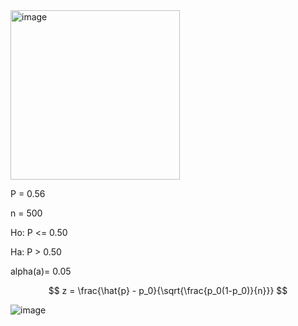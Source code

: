 <img width="271" alt="image" src="https://github.com/user-attachments/assets/30c3b6c9-3cab-43f4-aa61-cf6ce6ce382b">

P = 0.56

n = 500

Ho: P <= 0.50

Ha: P > 0.50

alpha(a)= 0.05

$$
z = \frac{\hat{p} - p_0}{\sqrt{\frac{p_0(1-p_0)}{n}}}
$$

![image](https://github.com/user-attachments/assets/cbc0fa8d-c777-4968-8672-a5e9081dba64)



